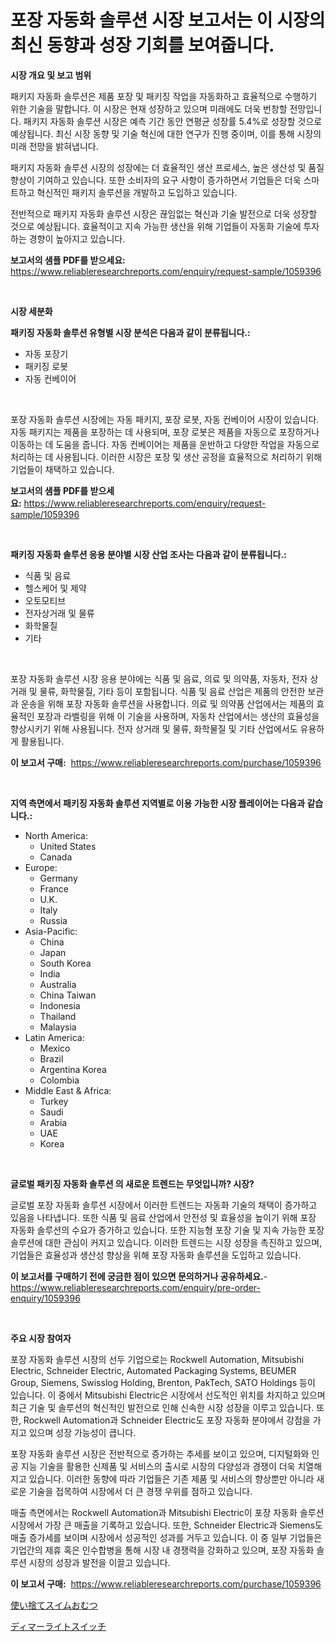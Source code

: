 <p><h1>포장 자동화 솔루션 시장 보고서는 이 시장의 최신 동향과 성장 기회를 보여줍니다.</h1></p><p><strong>시장 개요 및 보고 범위</strong></p>
<p><p>패키지 자동화 솔루션은 제품 포장 및 패키징 작업을 자동화하고 효율적으로 수행하기 위한 기술을 말합니다. 이 시장은 현재 성장하고 있으며 미래에도 더욱 번창할 전망입니다. 패키지 자동화 솔루션 시장은 예측 기간 동안 연평균 성장률 5.4%로 성장할 것으로 예상됩니다. 최신 시장 동향 및 기술 혁신에 대한 연구가 진행 중이며, 이를 통해 시장의 미래 전망을 밝혀냅니다.</p><p>패키지 자동화 솔루션 시장의 성장에는 더 효율적인 생산 프로세스, 높은 생산성 및 품질 향상이 기여하고 있습니다. 또한 소비자의 요구 사항이 증가하면서 기업들은 더욱 스마트하고 혁신적인 패키지 솔루션을 개발하고 도입하고 있습니다.</p><p>전반적으로 패키지 자동화 솔루션 시장은 끊임없는 혁신과 기술 발전으로 더욱 성장할 것으로 예상됩니다. 효율적이고 지속 가능한 생산을 위해 기업들이 자동화 기술에 투자하는 경향이 높아지고 있습니다.</p></p>
<p><strong>보고서의 샘플 PDF를 받으세요:</strong> <a href="https://www.reliableresearchreports.com/enquiry/request-sample/1059396">https://www.reliableresearchreports.com/enquiry/request-sample/1059396</a></p>
<p>&nbsp;</p>
<p><strong>시장 세분화</strong></p>
<p><strong>패키징 자동화 솔루션 유형별 시장 분석은 다음과 같이 분류됩니다.:</strong></p>
<p><ul><li>자동 포장기</li><li>패키징 로봇</li><li>자동 컨베이어</li></ul></p>
<p>&nbsp;</p>
<p><p>포장 자동화 솔루션 시장에는 자동 패키지, 포장 로봇, 자동 컨베이어 시장이 있습니다. 자동 패키지는 제품을 포장하는 데 사용되며, 포장 로봇은 제품을 자동으로 포장하거나 이동하는 데 도움을 줍니다. 자동 컨베이어는 제품을 운반하고 다양한 작업을 자동으로 처리하는 데 사용됩니다. 이러한 시장은 포장 및 생산 공정을 효율적으로 처리하기 위해 기업들이 채택하고 있습니다.</p></p>
<p><strong>보고서의 샘플 PDF를 받으세요:</strong>&nbsp;<a href="https://www.reliableresearchreports.com/enquiry/request-sample/1059396">https://www.reliableresearchreports.com/enquiry/request-sample/1059396</a></p>
<p>&nbsp;</p>
<p><strong> 패키징 자동화 솔루션 응용 분야별 시장 산업 조사는 다음과 같이 분류됩니다.:</strong></p>
<p><ul><li>식품 및 음료</li><li>헬스케어 및 제약</li><li>오토모티브</li><li>전자상거래 및 물류</li><li>화학물질</li><li>기타</li></ul></p>
<p>&nbsp;</p>
<p><p>포장 자동화 솔루션 시장 응용 분야에는 식품 및 음료, 의료 및 의약품, 자동차, 전자 상거래 및 물류, 화학물질, 기타 등이 포함됩니다. 식품 및 음료 산업은 제품의 안전한 보관과 운송을 위해 포장 자동화 솔루션을 사용합니다. 의료 및 의약품 산업에서는 제품의 효율적인 포장과 라벨링을 위해 이 기술을 사용하며, 자동차 산업에서는 생산의 효율성을 향상시키기 위해 사용됩니다. 전자 상거래 및 물류, 화학물질 및 기타 산업에서도 유용하게 활용됩니다.</p></p>
<p><strong>이 보고서 구매:</strong>&nbsp; <a href="https://www.reliableresearchreports.com/purchase/1059396">https://www.reliableresearchreports.com/purchase/1059396</a></p>
<p>&nbsp;</p>
<p><strong>지역 측면에서 패키징 자동화 솔루션 지역별로 이용 가능한 시장 플레이어는 다음과 같습니다.:</strong></p>
<p><ul>
    <li>
        North America:
        <ul>
            <li>United States</li>
            <li>Canada</li>
        </ul>
    </li>
    <li>
        Europe:
        <ul>
            <li>Germany</li>
            <li>France</li>
            <li>U.K.</li>
            <li>Italy</li>
            <li>Russia</li>
        </ul>
    </li>
    <li>
        Asia-Pacific:
        <ul>
            <li>China</li>
            <li>Japan</li>
            <li>South Korea</li>
            <li>India</li>
            <li>Australia</li>
            <li>China Taiwan</li>
            <li>Indonesia</li>
            <li>Thailand</li>
            <li>Malaysia</li>
        </ul>
    </li>
    <li>
        Latin America:
        <ul>
            <li>Mexico</li>
            <li>Brazil</li>
            <li>Argentina Korea</li>
            <li>Colombia</li>
        </ul>
    </li>
    <li>
        Middle East & Africa:
        <ul>
            <li>Turkey</li>
            <li>Saudi</li>
            <li>Arabia</li>
            <li>UAE</li>
            <li>Korea</li>
        </ul>
    </li>
    </ul></p>
<p>&nbsp;</p>
<p><strong>글로벌 패키징 자동화 솔루션 의 새로운 트렌드는 무엇입니까? 시장?</strong></p>
<p><p>글로벌 포장 자동화 솔루션 시장에서 이러한 트렌드는 자동화 기술의 채택이 증가하고 있음을 나타냅니다. 또한 식품 및 음료 산업에서 안전성 및 효율성을 높이기 위해 포장 자동화 솔루션의 수요가 증가하고 있습니다. 또한 지능형 포장 기술 및 지속 가능한 포장 솔루션에 대한 관심이 커지고 있습니다. 이러한 트렌드는 시장 성장을 촉진하고 있으며, 기업들은 효율성과 생산성 향상을 위해 포장 자동화 솔루션을 도입하고 있습니다.</p></p>
<p><strong>이 보고서를 구매하기 전에 궁금한 점이 있으면 문의하거나 공유하세요.</strong>- <a href="https://www.reliableresearchreports.com/enquiry/pre-order-enquiry/1059396">https://www.reliableresearchreports.com/enquiry/pre-order-enquiry/1059396</a></p>
<p>&nbsp;</p>
<p><strong>주요 시장 참여자</strong></p>
<p><p>포장 자동화 솔루션 시장의 선두 기업으로는 Rockwell Automation, Mitsubishi Electric, Schneider Electric, Automated Packaging Systems, BEUMER Group, Siemens, Swisslog Holding, Brenton, PakTech, SATO Holdings 등이 있습니다. 이 중에서 Mitsubishi Electric은 시장에서 선도적인 위치를 차지하고 있으며 최근 기술 및 솔루션의 혁신적인 발전으로 인해 신속한 시장 성장을 이루고 있습니다. 또한, Rockwell Automation과 Schneider Electric도 포장 자동화 분야에서 강점을 가지고 있으며 성장 가능성이 큽니다.</p><p>포장 자동화 솔루션 시장은 전반적으로 증가하는 추세를 보이고 있으며, 디지털화와 인공 지능 기술을 활용한 신제품 및 서비스의 출시로 시장의 다양성과 경쟁이 더욱 치열해지고 있습니다. 이러한 동향에 따라 기업들은 기존 제품 및 서비스의 향상뿐만 아니라 새로운 기술을 접목하여 시장에서 더 큰 경쟁 우위를 점하고 있습니다.</p><p>매출 측면에서는 Rockwell Automation과 Mitsubishi Electric이 포장 자동화 솔루션 시장에서 가장 큰 매출을 기록하고 있습니다. 또한, Schneider Electric과 Siemens도 매출 증가세를 보이며 시장에서 성공적인 성과를 거두고 있습니다. 이 중 일부 기업들은 기업간의 제휴 혹은 인수합병을 통해 시장 내 경쟁력을 강화하고 있으며, 포장 자동화 솔루션 시장의 성장과 발전을 이끌고 있습니다.</p></p>
<p><strong>이 보고서 구매:</strong>&nbsp;&nbsp;<a href="https://www.reliableresearchreports.com/purchase/1059396">https://www.reliableresearchreports.com/purchase/1059396</a></p>
<p><p><a href="https://github.com/EstaSprer20231/Market-Research-Report-List-1/blob/main/693475512465.md">使い捨てスイムおむつ</a></p><p><a href="https://github.com/vlcostes/Market-Research-Report-List-1/blob/main/567724512464.md">ディマーライトスイッチ</a></p></p>
